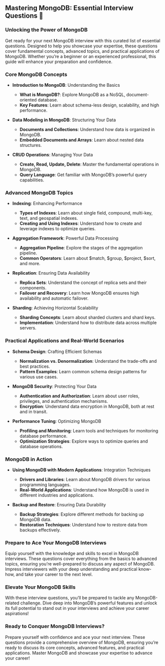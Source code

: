 ## Mastering MongoDB: Essential Interview Questions 🚀

### Unlocking the Power of MongoDB

Get ready for your next MongoDB interview with this curated list of essential questions. Designed to help you showcase your expertise, these questions cover fundamental concepts, advanced topics, and practical applications of MongoDB. Whether you’re a beginner or an experienced professional, this guide will enhance your preparation and confidence.

### Core MongoDB Concepts

- **Introduction to MongoDB**: Understanding the Basics
  - **What is MongoDB?**: Explore MongoDB as a NoSQL, document-oriented database.
  - **Key Features**: Learn about schema-less design, scalability, and high performance.

- **Data Modeling in MongoDB**: Structuring Your Data
  - **Documents and Collections**: Understand how data is organized in MongoDB.
  - **Embedded Documents and Arrays**: Learn about nested data structures.

- **CRUD Operations**: Managing Your Data
  - **Create, Read, Update, Delete**: Master the fundamental operations in MongoDB.
  - **Query Language**: Get familiar with MongoDB’s powerful query capabilities.

### Advanced MongoDB Topics

- **Indexing**: Enhancing Performance
  - **Types of Indexes**: Learn about single field, compound, multi-key, text, and geospatial indexes.
  - **Creating and Using Indexes**: Understand how to create and leverage indexes to optimize queries.

- **Aggregation Framework**: Powerful Data Processing
  - **Aggregation Pipeline**: Explore the stages of the aggregation pipeline.
  - **Common Operators**: Learn about $match, $group, $project, $sort, and more.

- **Replication**: Ensuring Data Availability
  - **Replica Sets**: Understand the concept of replica sets and their components.
  - **Failover and Recovery**: Learn how MongoDB ensures high availability and automatic failover.

- **Sharding**: Achieving Horizontal Scalability
  - **Sharding Concepts**: Learn about sharded clusters and shard keys.
  - **Implementation**: Understand how to distribute data across multiple servers.

### Practical Applications and Real-World Scenarios

- **Schema Design**: Crafting Efficient Schemas
  - **Normalization vs. Denormalization**: Understand the trade-offs and best practices.
  - **Pattern Examples**: Learn common schema design patterns for various use cases.

- **MongoDB Security**: Protecting Your Data
  - **Authentication and Authorization**: Learn about user roles, privileges, and authentication mechanisms.
  - **Encryption**: Understand data encryption in MongoDB, both at rest and in transit.

- **Performance Tuning**: Optimizing MongoDB
  - **Profiling and Monitoring**: Learn tools and techniques for monitoring database performance.
  - **Optimization Strategies**: Explore ways to optimize queries and database operations.

### MongoDB in Action

- **Using MongoDB with Modern Applications**: Integration Techniques
  - **Drivers and Libraries**: Learn about MongoDB drivers for various programming languages.
  - **Real-World Applications**: Understand how MongoDB is used in different industries and applications.

- **Backup and Restore**: Ensuring Data Durability
  - **Backup Strategies**: Explore different methods for backing up MongoDB data.
  - **Restoration Techniques**: Understand how to restore data from backups effectively.

### Prepare to Ace Your MongoDB Interviews

Equip yourself with the knowledge and skills to excel in MongoDB interviews. These questions cover everything from the basics to advanced topics, ensuring you’re well-prepared to discuss any aspect of MongoDB. Impress interviewers with your deep understanding and practical know-how, and take your career to the next level.

### Elevate Your MongoDB Skills

With these interview questions, you’ll be prepared to tackle any MongoDB-related challenge. Dive deep into MongoDB’s powerful features and unlock its full potential to stand out in your interviews and achieve your career aspirations!

### Ready to Conquer MongoDB Interviews?

Prepare yourself with confidence and ace your next interview. These questions provide a comprehensive overview of MongoDB, ensuring you’re ready to discuss its core concepts, advanced features, and practical applications. Master MongoDB and showcase your expertise to advance your career!

